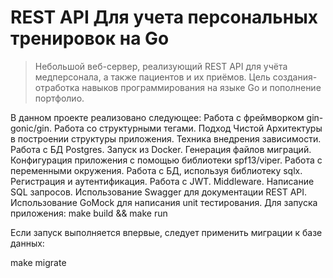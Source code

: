 # **REST API Для учета персональных тренировок на Go**
>Небольшой веб-сервер, реализующий REST API для учёта медперсонала, а также пациентов и их приёмов. Цель создания- отработка навыков программирования на языке Go и пополнение портфолио.

В данном проекте реализовано следующее:
Работа с фреймворком gin-gonic/gin.
Работа со структурными тегами.
Подход Чистой Архитектуры в построении структуры приложения. Техника внедрения зависимости.
Работа с БД Postgres. Запуск из Docker. Генерация файлов миграций.
Конфигурация приложения с помощью библиотеки spf13/viper. Работа с переменными окружения.
Работа с БД, используя библиотеку sqlx.
Регистрация и аутентификация. Работа с JWT. Middleware.
Написание SQL запросов.
Использование Swagger для документации REST API.
Использование GoMock для написания unit тестирования.
Для запуска приложения:
make build && make run

Если запуск выполняется впервые, следует применить миграции к базе данных:

make migrate

